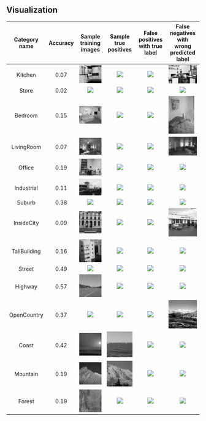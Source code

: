 ## Visualization
| Category name | Accuracy |Sample training images | Sample true positives | False positives with true label | False negatives with wrong predicted label |
| :-----------: | :------: |:--------------------: | :-------------------: | :-----------------------------: | :----------------------------------------: |
| Kitchen | 0.07|![](thumbnails/Kitchen_train_image_0205.jpg) | ![](thumbnails/Kitchen_TP_image_0062.jpg) | ![](thumbnails/Kitchen_FP_image_0014.jpg) | ![](thumbnails/Kitchen_FN_image_0088.jpg) |
| Store | 0.02|![](thumbnails/Store_train_image_0110.jpg) | ![](thumbnails/Store_TP_image_0240.jpg) | ![](thumbnails/Store_FP_image_0219.jpg) | ![](thumbnails/Store_FN_image_0248.jpg) |
| Bedroom | 0.15|![](thumbnails/Bedroom_train_image_0110.jpg) | ![](thumbnails/Bedroom_TP_image_0157.jpg) | ![](thumbnails/Bedroom_FP_image_0199.jpg) | ![](thumbnails/Bedroom_FN_image_0088.jpg) |
| LivingRoom | 0.07|![](thumbnails/LivingRoom_train_image_0035.jpg) | ![](thumbnails/LivingRoom_TP_image_0014.jpg) | ![](thumbnails/LivingRoom_FP_image_0170.jpg) | ![](thumbnails/LivingRoom_FN_image_0176.jpg) |
| Office | 0.19|![](thumbnails/Office_train_image_0035.jpg) | ![](thumbnails/Office_TP_image_0010.jpg) | ![](thumbnails/Office_FP_image_0086.jpg) | ![](thumbnails/Office_FN_image_0103.jpg) |
| Industrial | 0.11|![](thumbnails/Industrial_train_image_0289.jpg) | ![](thumbnails/Industrial_TP_image_0222.jpg) | ![](thumbnails/Industrial_FP_image_0263.jpg) | ![](thumbnails/Industrial_FN_image_0237.jpg) |
| Suburb | 0.38|![](thumbnails/Suburb_train_image_0110.jpg) | ![](thumbnails/Suburb_TP_image_0045.jpg) | ![](thumbnails/Suburb_FP_image_0008.jpg) | ![](thumbnails/Suburb_FN_image_0065.jpg) |
| InsideCity | 0.09|![](thumbnails/InsideCity_train_image_0294.jpg) | ![](thumbnails/InsideCity_TP_image_0210.jpg) | ![](thumbnails/InsideCity_FP_image_0302.jpg) | ![](thumbnails/InsideCity_FN_image_0277.jpg) |
| TallBuilding | 0.16|![](thumbnails/TallBuilding_train_image_0110.jpg) | ![](thumbnails/TallBuilding_TP_image_0127.jpg) | ![](thumbnails/TallBuilding_FP_image_0197.jpg) | ![](thumbnails/TallBuilding_FN_image_0199.jpg) |
| Street | 0.49|![](thumbnails/Street_train_image_0110.jpg) | ![](thumbnails/Street_TP_image_0177.jpg) | ![](thumbnails/Street_FP_image_0128.jpg) | ![](thumbnails/Street_FN_image_0268.jpg) |
| Highway | 0.57|![](thumbnails/Highway_train_image_0097.jpg) | ![](thumbnails/Highway_TP_image_0053.jpg) | ![](thumbnails/Highway_FP_image_0291.jpg) | ![](thumbnails/Highway_FN_image_0252.jpg) |
| OpenCountry | 0.37|![](thumbnails/OpenCountry_train_image_0360.jpg) | ![](thumbnails/OpenCountry_TP_image_0029.jpg) | ![](thumbnails/OpenCountry_FP_image_0094.jpg) | ![](thumbnails/OpenCountry_FN_image_0395.jpg) |
| Coast | 0.42|![](thumbnails/Coast_train_image_0345.jpg) | ![](thumbnails/Coast_TP_image_0282.jpg) | ![](thumbnails/Coast_FP_image_0102.jpg) | ![](thumbnails/Coast_FN_image_0008.jpg) |
| Mountain | 0.19|![](thumbnails/Mountain_train_image_0035.jpg) | ![](thumbnails/Mountain_TP_image_0351.jpg) | ![](thumbnails/Mountain_FP_image_0048.jpg) | ![](thumbnails/Mountain_FN_image_0063.jpg) |
| Forest | 0.19|![](thumbnails/Forest_train_image_0097.jpg) | ![](thumbnails/Forest_TP_image_0070.jpg) | ![](thumbnails/Forest_FP_image_0369.jpg) | ![](thumbnails/Forest_FN_image_0102.jpg) |

